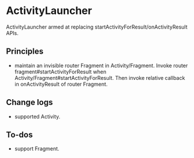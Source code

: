 # ActivityLauncher
ActivityLauncher armed at replacing startActivityForResult/onActivityResult APIs.

## Principles
* maintain an invisible router Fragment in Activity/Fragment. Invoke router fragment#startActivityForResult when Activity/Fragment#startActivityForResult. Then invoke relative callback in onActivityResult of router Fragment.

## Change logs
*  supported Activity.

## To-dos
*  support Fragment.
